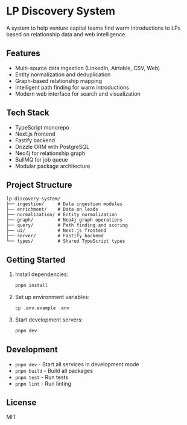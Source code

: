 # LP Discovery System

A system to help venture capital teams find warm introductions to LPs based on relationship data and web intelligence.

## Features

- Multi-source data ingestion (LinkedIn, Airtable, CSV, Web)
- Entity normalization and deduplication
- Graph-based relationship mapping
- Intelligent path finding for warm introductions
- Modern web interface for search and visualization

## Tech Stack

- TypeScript monorepo
- Next.js frontend
- Fastify backend
- Drizzle ORM with PostgreSQL
- Neo4j for relationship graph
- BullMQ for job queue
- Modular package architecture

## Project Structure

```
lp-discovery-system/
├── ingestion/     # Data ingestion modules
├── enrichment/    # Data on leads
├── normalization/ # Entity normalization
├── graph/         # Neo4j graph operations
├── query/         # Path finding and scoring
├── ui/            # Next.js frontend
├── server/        # Fastify backend
└── types/         # Shared TypeScript types
```

## Getting Started

1. Install dependencies:
   ```bash
   pnpm install
   ```

2. Set up environment variables:
   ```bash
   cp .env.example .env
   ```

3. Start development servers:
   ```bash
   pnpm dev
   ```

## Development

- `pnpm dev` - Start all services in development mode
- `pnpm build` - Build all packages
- `pnpm test` - Run tests
- `pnpm lint` - Run linting

## License

MIT
